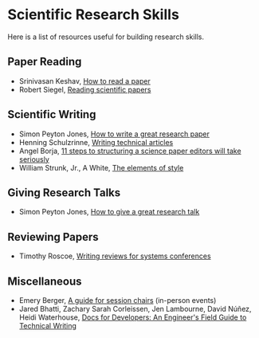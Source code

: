 # Scientific Research Skills

Here is a list of resources useful for building research skills.

## Paper Reading

* Srinivasan Keshav, [How to read a paper](http://ccr.sigcomm.org/online/files/p83-keshavA.pdf)
* Robert Siegel, [Reading scientific papers](https://web.stanford.edu/~siegelr/readingsci.htm)

## Scientific Writing

* Simon Peyton Jones, [How to write a great research paper](https://www.microsoft.com/en-us/research/academic-program/write-great-research-paper/)
* Henning Schulzrinne, [Writing technical articles](https://www.cs.columbia.edu/~hgs/etc/writing-style.html)
* Angel Borja, [11 steps to structuring a science paper editors will take seriously](https://www.elsevier.com/connect/11-steps-to-structuring-a-science-paper-editors-will-take-seriously)
* William Strunk, Jr., A White, [The elements of style](http://www.bartleby.com/141/index.html)

## Giving Research Talks

* Simon Peyton Jones, [How to give a great research talk](https://www.microsoft.com/en-us/research/academic-program/write-great-research-paper/)

## Reviewing Papers

* Timothy Roscoe, [Writing reviews for systems conferences](https://people.inf.ethz.ch/troscoe/pubs/review-writing.pdf)


## Miscellaneous
* Emery Berger, [A guide for session chairs](https://emeryblogger.com/2016/06/08/a-guide-for-session-chairs/) (in-person events)
*  Jared Bhatti, Zachary Sarah Corleissen, Jen Lambourne, David Núñez, Heidi Waterhouse, [Docs for Developers: An Engineer's Field Guide to Technical Writing](https://www.goodreads.com/en/book/show/58278048-docs-for-developers)